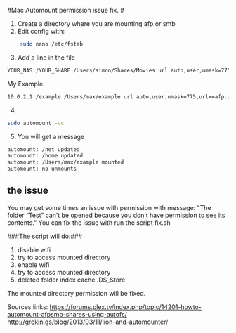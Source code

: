 
#Mac Automount permission issue fix. #

1. Create a directory where you are mounting afp or smb 
2. Edit config with: 
```bash 
	sudo nano /etc/fstab
```
3. Add a line in the file 
```bash 
YOUR_NAS:/YOUR_SHARE /Users/simon/Shares/Movies url auto,user,umask=775,url==afp://YOUR_LOGON:YOUR_PASS@YOUR_NAS/YOUR_SHARE 0 0
```
My Example:
```bash 
10.0.2.1:/example /Users/max/example url auto,user,umask=775,url==afp://user:password@10.0.2.1/example 0 0
```
4.  
```bash 
sudo automount -vc
```

5. You will get a message
```bash 
automount: /net updated
automount: /home updated
automount: /Users/max/example mounted
automount: no unmounts
```

## the issue ##
You may get some times an issue with permission with message: 
"The folder “Test” can’t be opened because you don’t have permission to see its contents."
You can fix the issue with run the script fix.sh 

###The script will do:###
1. disable wifi 
2. try to access mounted directory 
3. enable wifi 
4. try to access mounted directory 
5. deleted folder index cache .DS_Store

The mounted directory permission will be fixed.

Sources links:
https://forums.plex.tv/index.php/topic/14201-howto-automount-afpsmb-shares-using-autofs/
http://grokin.gs/blog/2013/03/11/lion-and-automounter/

